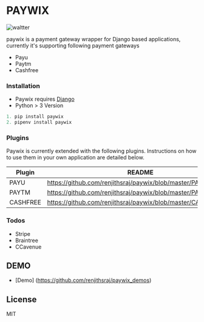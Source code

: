 # PAYWIX

![waltter](https://user-images.githubusercontent.com/8171465/65796327-f2b18480-e189-11e9-944b-3ebb417b7750.png)

paywix is a payment gateway wrapper for Django based applications, currently it's supporting following payment gateways
  - Payu
  - Paytm
  - Cashfree

### Installation

* Paywix requires [Django](https://www.djangoproject.com/download/)
* Python > 3 Version

```python
1. pip install paywix
2. pipenv install paywix
```

### Plugins

Paywix is currently extended with the following plugins. Instructions on how to use them in your own application are detailed below.

| Plugin | README |
| ------ | ------ |
| PAYU | https://github.com/renjithsraj/paywix/blob/master/PAYU.md |
| PAYTM | https://github.com/renjithsraj/paywix/blob/master/PAYTM.md |
| CASHFREE | https://github.com/renjithsraj/paywix/blob/master/CASHFREE.md |

### Todos
 - Stripe
 - Braintree
 - CCavenue

## DEMO
- [Demo] (https://github.com/renjithsraj/paywix_demos)

License
----

MIT

